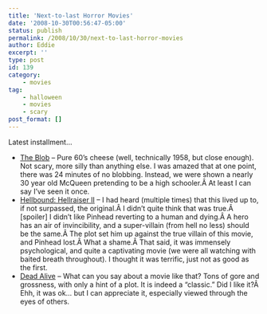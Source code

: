 ```yaml
---
title: 'Next-to-last Horror Movies'
date: '2008-10-30T00:56:47-05:00'
status: publish
permalink: /2008/10/30/next-to-last-horror-movies
author: Eddie
excerpt: ''
type: post
id: 139
category:
    - movies
tag:
    - halloween
    - movies
    - scary
post_format: []
---
```

Latest installment…

- [The Blob](http://www.imdb.com/title/tt0051418/) – Pure 60’s cheese (well, technically 1958, but close enough). Not scary, more silly than anything else. I was amazed that at one point, there was 24 minutes of no blobbing. Instead, we were shown a nearly 30 year old McQueen pretending to be a high schooler.Â At least I can say I’ve seen it once.
- [Hellbound: Hellraiser II](http://www.imdb.com/title/tt0095294/) – I had heard (multiple times) that this lived up to, if not surpassed, the original.Â I didn’t quite think that was true.Â \[spoiler\] I didn’t like Pinhead reverting to a human and dying.Â A hero has an air of invincibility, and a super-villain (from hell no less) should be the same.Â The plot set him up against the true villain of this movie, and Pinhead lost.Â What a shame.Â That said, it was immensely psychological, and quite a captivating movie (we were all watching with baited breath throughout). I thought it was terrific, just not as good as the first.
- [Dead Alive](http://www.imdb.com/title/tt0103873/) – What can you say about a movie like that? Tons of gore and grossness, with only a hint of a plot. It is indeed a “classic.” Did I like it?Â Ehh, it was ok… but I can appreciate it, especially viewed through the eyes of others.